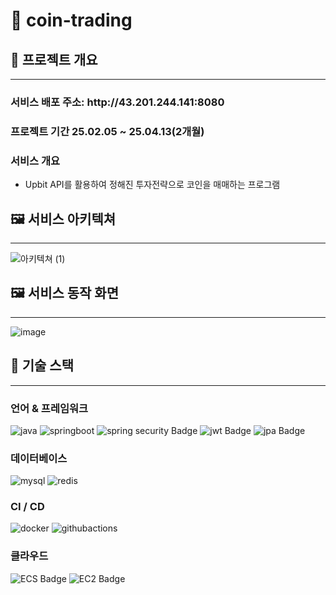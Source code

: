 # 💸 coin-trading

## 📝 프로젝트 개요

-----------------------
<h3>서비스 배포 주소: http://43.201.244.141:8080</h3>

<h3>프로젝트 기간 25.02.05 ~ 25.04.13(2개월)</h3>
<h3>서비스 개요</h3>

- Upbit API를 활용하여 정해진 투자전략으로 코인을 매매하는 프로그램

## 🖼️ 서비스 아키텍쳐

----------------------
![아키텍쳐 (1)](https://github.com/user-attachments/assets/65be96f5-2971-4762-92bb-c62ee14b3073)



## 🖼️ 서비스 동작 화면

-----------------------

![image](https://github.com/user-attachments/assets/58de3cf9-7103-439b-9a51-c4968218408f)


## 🤖 기술 스택

-----------------------
<div class="tech-stack">
  <h3>언어 & 프레임워크</h3>
  <div class="badge-container">
    <img src="https://img.shields.io/badge/java-1E8CBE.svg?style=for-the-badge&logo=java&logoColor=white" alt="java">
    <img src="https://img.shields.io/badge/spring boot-6DB33F.svg?style=for-the-badge&logo=springboot&logoColor=white" alt="springboot">
    <img src="https://img.shields.io/badge/spring security-6DB33F?style=for-the-badge&logo=springsecurity&logoColor=white" alt="spring security Badge">
    <img src="https://img.shields.io/badge/jwt-000000?style=for-the-badge&logo=jsonwebtoken&logoColor=white" alt="jwt Badge">
    <img src="https://img.shields.io/badge/jpa-527FFF?style=for-the-badge&logo=hibernate&logoColor=white" alt="jpa Badge">
  </div>

  <h3>데이터베이스</h3>
  <div class="badge-container">
    <img src="https://img.shields.io/badge/mysql-4479A1.svg?style=for-the-badge&logo=mysql&logoColor=white" alt="mysql">
    <img src="https://img.shields.io/badge/redis-DD0031.svg?style=for-the-badge&logo=redis&logoColor=white" alt="redis">
  </div>

  <h3>CI / CD</h3>
  <div class="badge-container">
    <img src="https://img.shields.io/badge/docker-0db7ed.svg?style=for-the-badge&logo=docker&logoColor=white" alt="docker">
    <img src="https://img.shields.io/badge/github actions-2671E5.svg?style=for-the-badge&logo=githubactions&logoColor=white" alt="githubactions">
  </div>

  <h3>클라우드</h3>
  <div class="badge-container">
    <img src="https://img.shields.io/badge/ecs-FF9900?style=for-the-badge&logo=amazonecs&logoColor=white" alt="ECS Badge">
    <img src="https://img.shields.io/badge/ec2-FF9900?style=for-the-badge&logo=amazonec2&logoColor=white" alt="EC2 Badge">
  </div>
</div>


